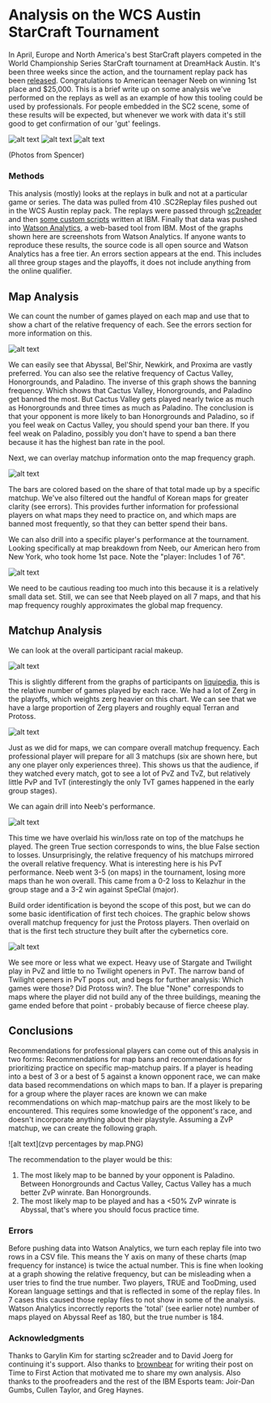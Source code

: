 # Analysis on the WCS Austin StarCraft Tournament

In April, Europe and North America's best StarCraft players competed in the World Championship Series StarCraft tournament at DreamHack Austin. It's been three weeks since the action, and the tournament replay pack has been [released](http://us.battle.net/sc2/en/blog/20719815/wcs-austin-2017-replays-available-5-5-2017). Congratulations to American teenager Neeb on winning 1st place and $25,000. This is a brief write up on some analysis we've performed on the replays as well as an example of how this tooling could be used by professionals. For people embedded in the SC2 scene, some of these results will be expected, but whenever we work with data it's still good to get confirmation of our 'gut' feelings.

![alt text](huge_crowd.JPG)
![alt text](neeb_playing.JPG)
![alt text](smix_neeb.JPG)

(Photos from Spencer)


### Methods

This analysis (mostly) looks at the replays in bulk and not at a particular game or series. The data was pulled from 410 .SC2Replay files pushed out in the WCS Austin replay pack. The replays were passed through [sc2reader](https://github.com/ggtracker/sc2reader) and then [some custom scripts](https://github.com/nibalizer/replay_processing) written at IBM. Finally that data was pushed into [Watson Analytics](https://www.ibm.com/analytics/watson-analytics/us-en/), a web-based tool from IBM. Most of the graphs shown here are screenshots from Watson Analytics. If anyone wants to reproduce these results, the source code is all open source and Watson Analytics has a free tier. An errors section appears at the end. This includes all three group stages and the playoffs, it does not include anything from the online qualifier.


## Map Analysis

We can count the number of games played on each map and use that to show a chart of the relative frequency of each. See the errors section for more information on this.

![alt text](map_frequency.png)

We can easily see that Abyssal, Bel'Shir, Newkirk, and Proxima are vastly preferred. You can also see the relative frequency of Cactus Valley, Honorgrounds, and Paladino. The inverse of this graph shows the banning frequency. Which shows that Cactus Valley, Honorgrounds, and Paladino get banned the most. But Cactus Valley gets played nearly twice as much as Honorgrounds and three times as much as Paladino. The conclusion is that your opponent is more likely to ban Honorgrounds and Paladino, so if you feel weak on Cactus Valley, you should spend your ban there. If you feel weak on Paladino, possibly you don't have to spend a ban there because it has the highest ban rate in the pool.

Next, we can overlay matchup information onto the map frequency graph.

![alt text](map_frequency_matchup.png)

The bars are colored based on the share of that total made up by a specific matchup. We've also filtered out the handful of Korean maps for greater clarity (see errors). This provides further information for professional players on what maps they need to practice on, and which maps are banned most frequently, so that they can better spend their bans.

We can also drill into a specific player's performance at the tournament. Looking specifically at map breakdown from Neeb, our American hero from New York, who took home 1st pace. Note the "player: Includes 1 of 76".

![alt text](map_frequency_neeb.png)

We need to be cautious reading too much into this because it is a relatively small data set. Still, we can see that Neeb played on all 7 maps, and that his map frequency roughly approximates the global map frequency.

## Matchup Analysis

We can look at the overall participant racial makeup.

![alt text](player_race_freq.png)

This is slightly different from the graphs of participants on [liquipedia](http://wiki.teamliquid.net/starcraft2/2017_WCS_Austin#Distribution), this is the relative number of games played by each race. We had a lot of Zerg in the playoffs, which weights zerg heavier on this chart. We can see that we have a large proportion of Zerg players and roughly equal Terran and Protoss.

![alt text](matchup_frequency.png)

Just as we did for maps, we can compare overall matchup frequency. Each professional player will prepare for all 3 matchups (six are shown here, but any one player only experiences three). This shows us that the audience, if they watched every match, got to see a lot of PvZ and TvZ, but relatively little PvP and TvT (interestingly the only TvT games happened in the early group stages).

We can again drill into Neeb's performance.  

![alt text](neeb_win_percentage_matchup.png)

This time we have overlaid his win/loss rate on top of the matchups he played. The green True section corresponds to wins, the blue False section to losses. Unsurprisingly, the relative frequency of his matchups mirrored the overall relative frequency. What is interesting here is his PvT performance. Neeb went 3-5 (on maps) in the tournament, losing more maps than he won overall. This came from a 0-2 loss to Kelazhur in the group stage and a 3-2 win against SpeCIal (major).

Build order identification is beyond the scope of this post, but we can do some basic identification of first tech choices. The graphic below shows overall matchup frequency for just the Protoss players. Then overlaid on that is the first tech structure they built after the cybernetics core.

![alt text](protoss_tech_paths_by_matchup.png)

We see more or less what we expect. Heavy use of Stargate and Twilight play in PvZ and little to no Twilight openers in PvT. The narrow band of Twilight openers in PvT pops out, and begs for further analysis: Which games were those? Did Protoss win?. The blue "None" corresponds to maps where the player did not build any of the three buildings, meaning the game ended before that point - probably because of fierce cheese play.

## Conclusions

Recommendations for professional players can come out of this analysis in two forms: Recommendations for map bans and recommendations for prioritizing practice on specific map-matchup pairs. If a player is heading into a best of 3 or a best of 5 against a known opponent race, we can make data based recommendations on which maps to ban. If a player is preparing for a group where the player races are known we can make recommendations on which map-matchup pairs are the most likely to be encountered. This requires some knowledge of the opponent's race, and doesn't incorporate anything about their playstyle. Assuming a ZvP matchup, we can create the following graph.

![alt text](zvp percentages by map.PNG)

The recommendation to the player would be this:

1) The most likely map to be banned by your opponent is Paladino. Between Honorgrounds and Cactus Valley, Cactus Valley has a much better ZvP winrate. Ban Honorgrounds.
2) The most likely map to be played and has a <50% ZvP winrate is Abyssal, that's where you should focus practice time.

### Errors

Before pushing data into Watson Analytics, we turn each replay file into two rows in a CSV file. This means the Y axis on many of these charts (map frequency for instance) is twice the actual number. This is fine when looking at a graph showing the relative frequency, but can be misleading when a user tries to find the true number. Two players, TRUE and TooDming, used Korean language settings and that is reflected in some of the replay files. In 7 cases this caused those replay files to not show in some of the analysis. Watson Analytics incorrectly reports the 'total' (see earlier note) number of maps played on Abyssal Reef as 180, but the true number is 184.

### Acknowledgments

Thanks to Garylin Kim for starting sc2reader and to David Joerg for continuing it's support. Also thanks to [brownbear](https://illiteracyhasdownsides.com/) for writing their post on Time to First Action that motivated me to share my own analysis. Also thanks to the proofreaders and the rest of the IBM Esports team: Joir-Dan Gumbs, Cullen Taylor, and Greg Haynes.
